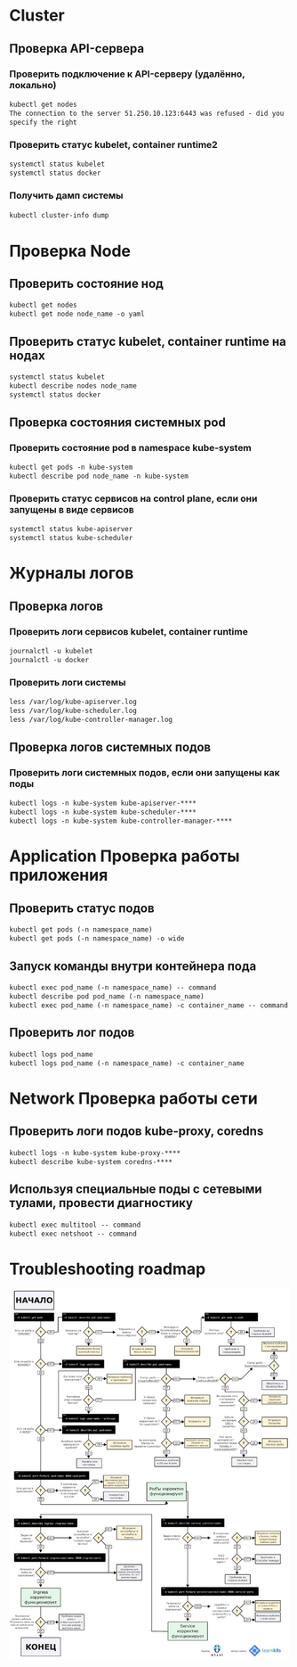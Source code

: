# Cluster
## Проверка API-сервера
### Проверить подключение к API-серверу (удалённо, локально)
```
kubectl get nodes
The connection to the server 51.250.10.123:6443 was refused - did you specify the right
```
### Проверить статус kubelet, container runtime2
```
systemctl status kubelet
systemctl status docker
```
### Получить дамп системы
`kubectl cluster-info dump`

# Проверка Node
## Проверить состояние нод
```
kubectl get nodes
kubectl get node node_name -o yaml
```

## Проверить статус kubelet, container runtime на нодах
```
systemctl status kubelet
kubectl describe nodes node_name
systemctl status docker
```

## Проверка состояния системных pod
### Проверить состояние pod в namespace kube-system
```
kubectl get pods -n kube-system
kubectl describe pod node_name -n kube-system
```
### Проверить статус сервисов на control plane, если они запущены в виде сервисов
```
systemctl status kube-apiserver
systemctl status kube-scheduler
```

# Журналы логов
## Проверка логов
### Проверить логи сервисов kubelet, container runtime
```
journalctl -u kubelet
journalctl -u docker
```
### Проверить логи системы
```
less /var/log/kube-apiserver.log
less /var/log/kube-scheduler.log
less /var/log/kube-controller-manager.log
```

## Проверка логов системных подов
### Проверить логи системных подов, если они запущены как поды
```
kubectl logs -n kube-system kube-apiserver-****
kubectl logs -n kube-system kube-scheduler-****
kubectl logs -n kube-system kube-controller-manager-****
```


# Application Проверка работы приложения
## Проверить статус подов
```
kubectl get pods (-n namespace_name)
kubectl get pods (-n namespace_name) -o wide
```
## Запуск команды внутри контейнера пода
```
kubectl exec pod_name (-n namespace_name) -- command
kubectl describe pod pod_name (-n namespace_name)
kubectl exec pod_name (-n namespace_name) -c container_name -- command
```
## Проверить лог подов
```
kubectl logs pod_name
kubectl logs pod_name (-n namespace_name) -c container_name
```
# Network Проверка работы сети
## Проверить логи подов kube-proxy, coredns
```
kubectl logs -n kube-system kube-proxy-****
kubectl describe kube-system coredns-****
```
## Используя специальные поды с сетевыми тулами, провести диагностику
```
kubectl exec multitool -- command
kubectl exec netshoot -- command
```


# Troubleshooting roadmap

![road_map.png](pict/road_map.png)
